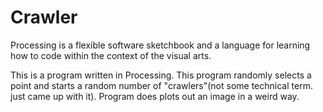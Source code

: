 # Crawler
Processing is a flexible software sketchbook and a language for learning how to code within the context of the visual arts.

This is a program written in Processing. This program randomly selects a point and starts a random number of "crawlers"(not some technical term. just came up with it). 
Program does plots out an image in a weird way. 
